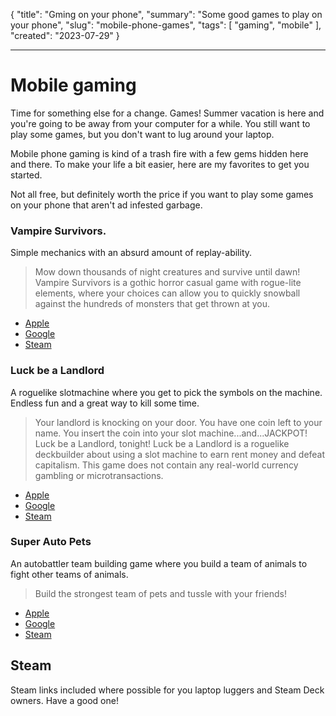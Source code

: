 {
    "title": "Gming on your phone",
    "summary": "Some good games to play on your phone",
    "slug": "mobile-phone-games",
    "tags": [
        "gaming",
        "mobile"
    ],
    "created": "2023-07-29"
}

---

# Mobile gaming

Time for something else for a change. Games! Summer vacation is here and you're going to be away from your computer for a while. You still want to play some games, but you don't want to lug around your laptop.

Mobile phone gaming is kind of a trash fire with a few gems hidden here and there. To make your life a bit easier, here are my favorites to get you started.

Not all free, but definitely worth the price if you want to play some games on your phone that aren't ad infested garbage.

### Vampire Survivors.

Simple mechanics with an absurd amount of replay-ability. 

> Mow down thousands of night creatures and survive until dawn! Vampire Survivors is a gothic horror casual game with rogue-lite elements, where your choices can allow you to quickly snowball against the hundreds of monsters that get thrown at you.

- [Apple](https://apps.apple.com/us/app/vampire-survivors/id6444525702)
- [Google](https://play.google.com/store/apps/details?id=com.poncle.vampiresurvivors)
- [Steam](https://store.steampowered.com/app/1794680/Vampire_Survivors/)

### Luck be a Landlord

A roguelike slotmachine where you get to pick the symbols on the machine. Endless fun and a great way to kill some time.

> Your landlord is knocking on your door. You have one coin left to your name. You insert the coin into your slot machine...and...JACKPOT! Luck be a Landlord, tonight! Luck be a Landlord is a roguelike deckbuilder about using a slot machine to earn rent money and defeat capitalism. This game does not contain any real-world currency gambling or microtransactions.

- [Apple](https://apps.apple.com/us/app/luck-be-a-landlord/id6450724928)
- [Google](https://play.google.com/store/apps/details?id=com.trampolinetales.lbal)
- [Steam](https://store.steampowered.com/app/1404850/Luck_be_a_Landlord/)

### Super Auto Pets

An autobattler team building game where you build a team of animals to fight other teams of animals.

> Build the strongest team of pets and tussle with your friends! 

- [Apple](https://apps.apple.com/us/app/super-auto-pets/id1597449908)
- [Google](https://play.google.com/store/search?q=super+auto+pets&c=apps)
- [Steam](https://store.steampowered.com/app/1714040/Super_Auto_Pets/)

## Steam

Steam links included where possible for you laptop luggers and Steam Deck owners. Have a good one!